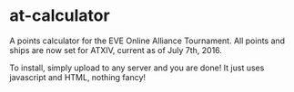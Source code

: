 # at-calculator
A points calculator for the EVE Online Alliance Tournament.  All points and ships are now set for ATXIV, current as of July 7th, 2016.

To install, simply upload to any server and you are done!  It just uses javascript and HTML, nothing fancy!
